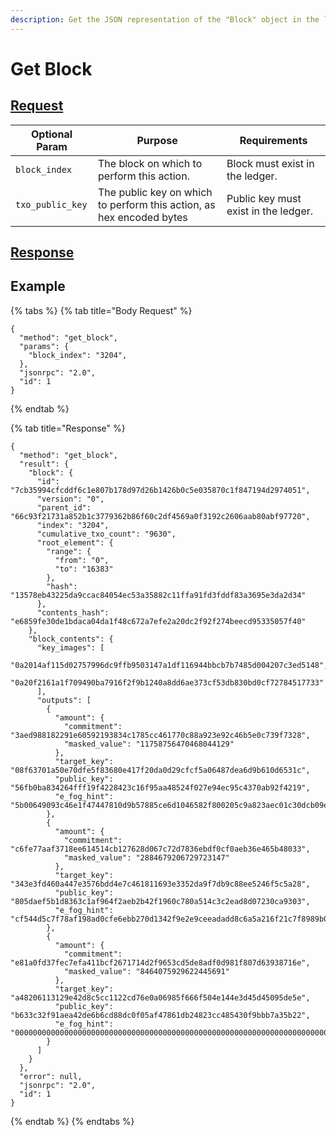 ```yaml
---
description: Get the JSON representation of the "Block" object in the ledger.
---
```


# Get Block

## [Request](https://github.com/mobilecoinofficial/full-service/blob/main/full-service/src/json\_rpc/v2/api/request.rs#L40)

| Optional Param   | Purpose                                                              | Requirements                         |
| ---------------- | -------------------------------------------------------------------- | ------------------------------------ |
| `block_index`    | The block on which to perform this action.                           | Block must exist in the ledger.      |
| `txo_public_key` | The public key on which to perform this action, as hex encoded bytes | Public key must exist in the ledger. |

## [Response](https://github.com/mobilecoinofficial/full-service/blob/main/full-service/src/json\_rpc/v2/api/response.rs#L41)

## Example

{% tabs %}
{% tab title="Body Request" %}
```
{
  "method": "get_block",
  "params": {
    "block_index": "3204",
  },
  "jsonrpc": "2.0",
  "id": 1
}
```
{% endtab %}

{% tab title="Response" %}
```
{
  "method": "get_block",
  "result": {
    "block": {
      "id": "7cb35994cfcddf6c1e807b178d97d26b1426b0c5e035870c1f847194d2974051",
      "version": "0",
      "parent_id": "66c93f21731a852b1c3779362b86f60c2df4569a0f3192c2606aab80abf97720",
      "index": "3204",
      "cumulative_txo_count": "9630",
      "root_element": {
        "range": {
          "from": "0",
          "to": "16383"
        },
        "hash": "13578eb43225da9ccac84054ec53a35882c11ffa91fd3fddf83a3695e3da2d34"
      },
      "contents_hash": "e6859fe30de1bdaca04da1f48c672a7efe2a20dc2f92f274beecd95335057f40"
    },
    "block_contents": {
      "key_images": [
        "0a2014af115d02757996dc9ffb9503147a1df116944bbcb7b7485d004207c3ed5148",
        "0a20f2161a1f709490ba7916f2f9b1240a8dd6ae373cf53db830bd0cf72784517733"
      ],
      "outputs": [
        {
          "amount": {
            "commitment": "3aed988182291e60592193834c1785cc461770c88a923e92c46b5e0c739f7328",
            "masked_value": "11758756470468044129"
          },
          "target_key": "08f63701a50e70dfe5f83680e417f20da0d29cfcf5a06487dea6d9b610d6531c",
          "public_key": "56fb0ba834264fff19f4228423c16f95aa48524f027e94ec95c4370ab92f4219",
          "e_fog_hint": "5b00649093c46e1f47447810d9b57885ce6d1046582f800205c9a823aec01c30dcb09e3f808ece5701b05976209d2290ba10b049e14955ab9904e9aedd5ad6957234ebc0e56a7e23eb5f1c80699a2764334c0100"
        },
        {
          "amount": {
            "commitment": "c6fe77aaf3718ee614514cb127628d067c72d7836ebdf0cf0aeb36e465b48033",
            "masked_value": "2884679206729723147"
          },
          "target_key": "343e3fd460a447e3576bdd4e7c461811693e3352da9f7db9c88ee5246f5c5a28",
          "public_key": "805daef5b1d8363c1af964f2aeb2b42f1960c780a514c3c2ead8d07230ca9303",
          "e_fog_hint": "cf544d5c7f78af198ad0cfe6ebb270d1342f9e2e9ceeadadd8c6a5a216f21c7f8989b0580d7cd73a7e32a7a4f48ad192cf9987fe4ffe734bbcf64e18fbb4f787fd62030c29274b576c68e85441b23374edb00100"
        },
        {
          "amount": {
            "commitment": "e81a0fd37fec7efa411bcf2671714d2f9653cd5de8adf0d981f807d63938716e",
            "masked_value": "8464075929622445691"
          },
          "target_key": "a48206113129e42d8c5cc1122cd76e0a06985f666f504e144e3d45d45095de5e",
          "public_key": "b633c32f91aea42de6b6cd88dc0f05af47861db24823cc485430f9bbb7a35b22",
          "e_fog_hint": "000000000000000000000000000000000000000000000000000000000000000000000000000000000000000000000000000000000000000000000000000000000000000000000000000000000000000000000000"
        }
      ]
    }
  },
  "error": null,
  "jsonrpc": "2.0",
  "id": 1
}
```
{% endtab %}
{% endtabs %}
